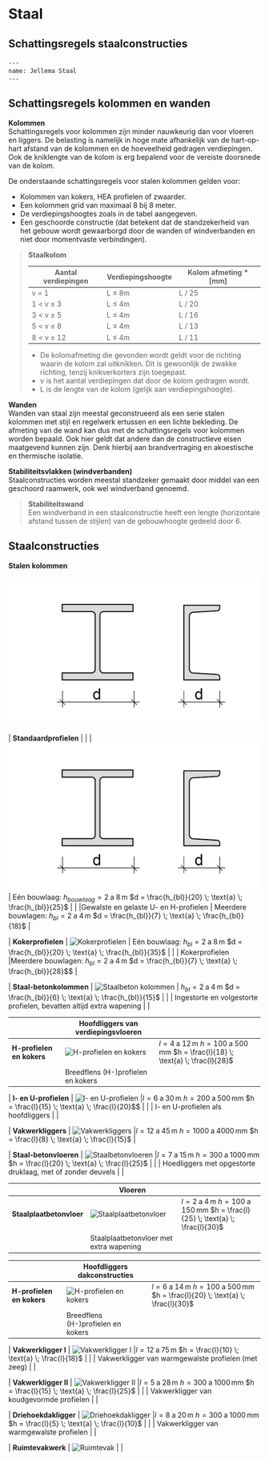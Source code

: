 # Staal

## Schattingsregels staalconstructies

```{figure} Images/Jellema7Bouwmethodiek206.png
---
name: Jellema Staal
---
```


## Schattingsregels kolommen en wanden

**Kolommen**  
Schattingsregels voor kolommen zijn minder nauwkeurig dan voor vloeren en liggers. De belasting is namelijk in hoge mate afhankelijk van de hart-op-hart afstand van de kolommen en de hoeveelheid gedragen verdiepingen. Ook de kniklengte van de kolom is erg bepalend voor de vereiste doorsnede van de kolom.

De onderstaande schattingsregels voor stalen kolommen gelden voor:

- Kolommen van kokers, HEA profielen of zwaarder.
- Een kolommen grid van maximaal 8 bij 8 meter.
- De verdiepingshoogtes zoals in de tabel aangegeven.
- Een geschoorde constructie (dat betekent dat de standzekerheid van het gebouw wordt gewaarborgd door de wanden of windverbanden en niet door momentvaste verbindingen).


> **Staalkolom**  
> 
> | Aantal verdiepingen | Verdiepingshoogte | Kolom afmeting * [mm] |
> | --- | --- | --- |
> | v = 1 | L ≤ 8m | L / 25 |
> | 1 < v ≤ 3 | L ≤ 4m | L / 20 |
> | 3 < v ≤ 5 | L ≤ 4m | L / 16 |
> | 5 < v ≤ 8 | L ≤ 4m | L / 13 |
> | 8 < v ≤ 12 | L ≤ 4m | L / 11 |
> 
> * De kolomafmeting die gevonden wordt geldt voor de richting waarin de kolom zal uitknikken. Dit is gewoonlijk de zwakke richting, tenzij knikverkorters zijn toegepast.  
> * v is het aantal verdiepingen dat door de kolom gedragen wordt.  
> * L is de lengte van de kolom (gelijk aan verdiepingshoogte).


**Wanden**  
Wanden van staal zijn meestal geconstrueerd als een serie stalen kolommen met stijl en regelwerk ertussen en een lichte bekleding. De afmeting van de wand kan dus met de schattingsregels voor kolommen worden bepaald. Ook hier geldt dat andere dan de constructieve eisen maatgevend kunnen zijn. Denk hierbij aan brandvertraging en akoestische en thermische isolatie.

**Stabiliteitsvlakken (windverbanden)**  
Staalconstructies worden meestal standzeker gemaakt door middel van een geschoord raamwerk, ook wel windverband genoemd.

> **Stabiliteitswand**  
> Een windverband in een staalconstructie heeft een lengte (horizontale afstand tussen de stijlen) van de gebouwhoogte gedeeld door 6.  


## Staalconstructies

**Stalen kolommen**

![Standaard profielen](images/221_staalconstructies_standaard_profielen.png)

| **Standaardprofielen** | |
| ![Standaard profielen](images/221_staalconstructies_standaard_profielen.png) | Eén bouwlaag: $h_{bouwlaag} = 2 \; \text{a} \; 8 \, \text{m}$ $d = \frac{h_{bl}}{20} \; \text{a} \; \frac{h_{bl}}{25}$ |
| |Gewalste en gelaste U- en H-profielen | Meerdere bouwlagen: $h_{bl} = 2 \; \text{a} \; 4 \, \text{m}$ $d = \frac{h_{bl}}{7} \; \text{a} \; \frac{h_{bl}}{18}$ |


| **Kokerprofielen** | ![Kokerprofielen](ontwerp/Images/2.2.1_staalconstructie_kokerprofielen.png) | Eén bouwlaag: $h_{bl} = 2 \; \text{a} \; 8 \, \text{m}$ $d = \frac{h_{bl}}{20} \; \text{a} \; \frac{h_{bl}}{35}$ |
| | Kokerprofielen |Meerdere bouwlagen: $h_{bl} = 2 \; \text{a} \; 4 \, \text{m}$ $d = \frac{h_{bl}}{7} \; \text{a} \; \frac{h_{bl}}{28}$$ |

| **Staal-betonkolommen** | ![Staalbeton kolommen](ontwerp/Images/2.2.1_staalconstructie_staalbeton_kolommen.png) | $h_{bl} = 2 \; \text{a} \; 4 \, \text{m}$ $d = \frac{h_{bl}}{6} \; \text{a} \; \frac{h_{bl}}{15}$ |
| | Ingestorte en volgestorte profielen, bevatten altijd extra wapening | |

|  | **Hoofdliggers van verdiepingsvloeren** | |
|---|---|---|
| **H-profielen en kokers** | ![H-profielen en kokers](ontwerp/Images/2.2.1_staalconstructie_H-profielen_en_kokers.png) | $l = 4 \; \text{a} \; 12 \, \text{m}$ $h = 100 \; \text{a} \; 500 \, \text{mm}$ $h = \frac{l}{18} \; \text{a} \; \frac{l}{28}$ |
| | Breedflens (H-)profielen en kokers | |

| **I- en U-profielen** | ![I- en U-profielen](ontwerp/Images/2.2.1_staalconstructie_I_en_U_profielen.png) |$l = 6 \; \text{a} \; 30 \, \text{m}$ $h = 200 \; \text{a} \; 500 \, \text{mm}$ $h = \frac{l}{15} \; \text{a} \; \frac{l}{20}$$ |
| | I- en U-profielen als hoofdliggers | |

| **Vakwerkliggers** | ![Vakwerkliggers](ontwerp/Images/2.2.1_staalconstructie_vakwerkliggers.png) |$l = 12 \; \text{a} \; 45 \, \text{m}$ $h = 1000 \; \text{a} \; 4000 \, \text{mm}$ $h = \frac{l}{8} \; \text{a} \; \frac{l}{15}$ |

| **Staal-betonvloeren** | ![Staalbetonvloeren](ontwerp/Images/2.2.1_staalconstructie_staalbetonvloeren.png) |$l = 7 \; \text{a} \; 15 \, \text{m}$ $h = 300 \; \text{a} \; 1000 \, \text{mm}$ $h = \frac{l}{20} \; \text{a} \; \frac{l}{25}$ |
| | Hoedliggers met opgestorte druklaag, met of zonder deuvels | |

|  | **Vloeren** | |
|---|---|---|
| **Staalplaatbetonvloer** | ![Staalplaatbetonvloer](ontwerp/Images/2.2.1_staalconstructie_staalplaatbetonvloer.png) |$l = 2 \; \text{a} \; 4 \, \text{m}$ $h = 100 \; \text{a} \; 150 \, \text{mm}$ $h = \frac{l}{25} \; \text{a} \; \frac{l}{30}$ |
| | Staalplaatbetonvloer met extra wapening | |


|  | **Hoofdliggers dakconstructies** | |
|---|---|---|
| **H-profielen en kokers** | ![H-profielen en kokers](ontwerp/Images/2.2.1_staalconstructie_H-profielen_en_kokers.png) |$l = 6 \; \text{a} \; 14 \, \text{m}$ $h = 100 \; \text{a} \; 500 \, \text{mm}$ $h = \frac{l}{20} \; \text{a} \; \frac{l}{30}$ |
| | Breedflens (H-)profielen en kokers | |

| **Vakwerkligger I** | ![Vakwerkligger I](ontwerp/Images/2.2.1_staalconstructie_vakwerkligger_I.png) |$l = 12 \; \text{a} \; 75 \, \text{m}$ $h = \frac{l}{10} \; \text{a} \; \frac{l}{18}$ |
| | Vakwerkligger van warmgewalste profielen (met zeeg) | |

| **Vakwerkligger II** | ![Vakwerkligger II](ontwerp/Images/2.2.1_staalconstructie_vakwerkligger_II.png) |$l = 5 \; \text{a} \; 28 \, \text{m}$ $h = 300 \; \text{a} \; 1000 \, \text{mm}$ $h = \frac{l}{15} \; \text{a} \; \frac{l}{25}$ |
| | Vakwerkligger van koudgevormde profielen | |

| **Driehoekdakligger** | ![Driehoekdakligger](ontwerp/Images/2.2.1_staalconstructie_driehoekdakligger.png) |$l = 8 \; \text{a} \; 20 \, \text{m}$ $h = 300 \; \text{a} \; 1000 \, \text{mm}$ $h = \frac{l}{5} \; \text{a} \; \frac{l}{10}$ |
| | Vakwerkligger van warmgewalste profielen | |

| **Ruimtevakwerk** | ![Ruimtevak](ontwerp/Images/2.2.1_staalconstructie_ruimtevakwerk.png) | |
